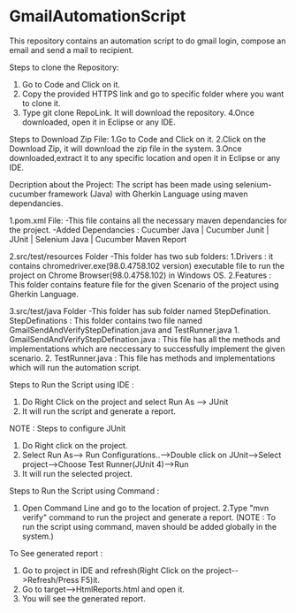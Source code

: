 # GmailAutomationScript
This repository contains an automation script to do gmail login, compose an email and send a mail to recipient.

Steps to clone the Repository:
1. Go to Code and Click on it.
2. Copy the provided HTTPS link and go to specific folder where you want to clone it.
3. Type git clone RepoLink. It will download the repository.
4.Once downloaded, open it in Eclipse or any IDE.

Steps to Download Zip File:
1.Go to Code and Click on it.
2.Click on the Download Zip, it will download the zip file in the system.
3.Once downloaded,extract it to any specific location and open it in Eclipse or any IDE.

Decription about the Project:
The script has been made using selenium-cucumber framework (Java) with Gherkin Language using maven dependancies.

1.pom.xml File:
-This file contains all the necessary maven dependancies for the project.
-Added Dependancies : Cucumber Java | Cucumber Junit | JUnit | Selenium Java | Cucumber Maven Report 

2.src/test/resources Folder
-This folder has two sub folders:
    1.Drivers : it contains chromedriver.exe(98.0.4758.102 version) executable file to run the project on Chrome Browser(98.0.4758.102) in Windows OS.
    2.Features : This folder contains feature file for the given Scenario of the project using Gherkin Language.
   
3.src/test/java Folder
-This folder has sub folder named StepDefination.
     StepDefinations : This folder contains two file named GmailSendAndVerifyStepDefination.java and TestRunner.java
        1. GmailSendAndVerifyStepDefination.java : This file has all the methods and implementations which are neccessary to successfully implement the given scenario.
        2. TestRunner.java : This file has methods and implementations which will run the automation script. 
    
Steps to Run the Script using IDE :
1. Do Right Click on the project and select Run As --> JUnit
2. It will run the script and generate a report.

NOTE : Steps to configure JUnit
1. Do Right click on the project.
2.  Select Run As--> Run Configurations..-->Double click on JUnit-->Select project-->Choose Test Runner(JUnit 4)-->Run
3.  It will run the selected project.

Steps to Run the Script using Command :
1. Open Command Line and go to the location of project.
2.Type "mvn verify" command to run the project and generate a report.
(NOTE : To run the script using command, maven should be added globally in the system.)

To See generated report :
1. Go to project in IDE and refresh(Right Click on the project-->Refresh/Press F5)it.
2. Go to target-->HtmlReports.html and open it.
3. You will see the generated report.






